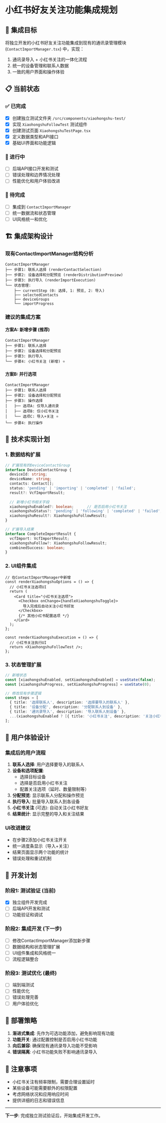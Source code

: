 # 小红书好友关注功能集成规划

## 🎯 集成目标

将独立开发的小红书好友关注功能集成到现有的通讯录管理模块 (`ContactImportManager.tsx`) 中，实现：
1. 通讯录导入 + 小红书关注的一体化流程
2. 统一的设备管理和联系人数据
3. 一致的用户界面和操作体验

## 📋 当前状态

### ✅ 已完成
- [x] 创建独立测试文件夹 `/src/components/xiaohongshu-test/`
- [x] 实现 `XiaohongshuFollowTest` 测试组件
- [x] 创建测试页面 `XiaohongshuTestPage.tsx`
- [x] 定义数据类型和API接口
- [x] 基础UI界面和功能逻辑

### 🔄 进行中
- [ ] 后端API接口开发和测试
- [ ] 错误处理和边界情况处理
- [ ] 性能优化和用户体验改进

### 📅 待完成
- [ ] 集成到 `ContactImportManager`
- [ ] 统一数据流和状态管理
- [ ] UI风格统一和优化

## 🏗️ 集成架构设计

### 现有ContactImportManager结构分析
```tsx
ContactImportManager
├── 步骤1: 联系人选择 (renderContactSelection)
├── 步骤2: 设备选择和分配预览 (renderDistributionPreview)  
├── 步骤3: 执行导入 (renderImportExecution)
└── 状态管理:
    ├── currentStep (0: 选择, 1: 预览, 2: 导入)
    ├── selectedContacts
    ├── deviceGroups
    └── importProgress
```

### 建议的集成方案

#### 方案A: 新增步骤 (推荐)
```tsx
ContactImportManager
├── 步骤1: 联系人选择
├── 步骤2: 设备选择和分配预览
├── 步骤3: 执行导入
└── 步骤4: 小红书关注 (新增) ⭐
```

#### 方案B: 并行选项
```tsx
ContactImportManager
├── 步骤1: 联系人选择
├── 步骤2: 设备选择和分配预览
├── 步骤3: 操作选择
│   ├── 选项A: 仅导入通讯录
│   ├── 选项B: 仅小红书关注
│   └── 选项C: 导入+关注 ⭐
└── 步骤4: 执行操作
```

## 🔧 技术实现计划

### 1. 数据结构扩展
```typescript
// 扩展现有的DeviceContactGroup
interface DeviceContactGroup {
  deviceId: string;
  deviceName: string;
  contacts: Contact[];
  status: 'pending' | 'importing' | 'completed' | 'failed';
  result?: VcfImportResult;
  
  // 新增小红书相关字段
  xiaohongshuEnabled?: boolean;      // 是否启用小红书关注
  xiaohongshuStatus?: 'pending' | 'following' | 'completed' | 'failed';
  xiaohongshuResult?: XiaohongshuFollowResult;
}

// 扩展导入结果
interface CompleteImportResult {
  vcfImport: VcfImportResult;
  xiaohongshuFollow?: XiaohongshuFollowResult;
  combinedSuccess: boolean;
}
```

### 2. UI组件集成
```tsx
// 在ContactImportManager中新增
const renderXiaohongshuOptions = () => {
  // 小红书关注选项UI
  return (
    <Card title="小红书关注选项">
      <Checkbox onChange={handleXiaohongshuToggle}>
        导入完成后自动关注小红书好友
      </Checkbox>
      {/* 其他小红书配置选项 */}
    </Card>
  );
};

const renderXiaohongshuExecution = () => {
  // 小红书关注执行UI
  return <XiaohongshuFollowTest />;
};
```

### 3. 状态管理扩展
```typescript
// 新增状态
const [xiaohongshuEnabled, setXiaohongshuEnabled] = useState(false);
const [xiaohongshuProgress, setXiaohongshuProgress] = useState(0);

// 修改现有步骤逻辑
const steps = [
  { title: '选择联系人', description: '选择要导入的联系人' },
  { title: '设备分配', description: '分配联系人到设备' },
  { title: '通讯录导入', description: '导入联系人到设备' },
  ...(xiaohongshuEnabled ? [{ title: '小红书关注', description: '关注小红书好友' }] : [])
];
```

## 📱 用户体验设计

### 集成后的用户流程
1. **联系人选择**: 用户选择要导入的联系人
2. **设备和选项配置**: 
   - 选择目标设备
   - 选择是否启用小红书关注
   - 配置关注选项（延时、数量限制等）
3. **分配预览**: 显示联系人分配和操作预览
4. **执行导入**: 批量导入联系人到各设备
5. **小红书关注** (可选): 自动关注小红书好友
6. **结果统计**: 显示完整的导入和关注结果

### UI改进建议
- 在步骤2添加小红书关注开关
- 统一进度条显示（导入+关注）
- 结果页面显示两个功能的统计
- 错误处理和重试机制

## 🔄 开发计划

### 阶段1: 测试验证 (当前)
- [x] 独立组件开发完成
- [ ] 后端API开发和测试
- [ ] 功能验证和调试

### 阶段2: 集成开发 (下一步)
- [ ] 修改ContactImportManager添加新步骤
- [ ] 数据结构和状态管理扩展
- [ ] UI组件集成和风格统一
- [ ] 流程逻辑整合

### 阶段3: 测试优化 (最终)
- [ ] 端到端测试
- [ ] 性能优化
- [ ] 错误处理完善
- [ ] 用户体验优化

## 🚀 部署策略

1. **渐进式集成**: 先作为可选功能添加，避免影响现有功能
2. **功能开关**: 通过配置控制是否启用小红书功能
3. **向后兼容**: 确保现有通讯录导入功能不受影响
4. **错误隔离**: 小红书功能失败不影响通讯录导入

## 📝 注意事项

- 小红书关注有频率限制，需要合理设置延时
- 某些设备可能需要额外的权限配置
- 考虑网络状况和应用响应时间
- 提供详细的日志和错误信息

---

**下一步**: 完成独立测试验证后，开始集成开发工作。